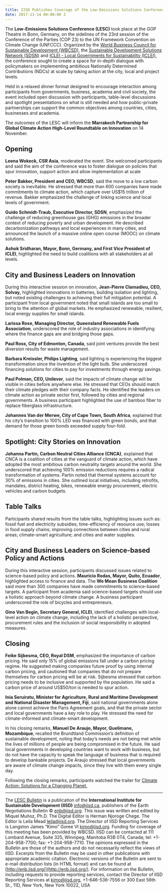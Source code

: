 ```yaml
---
title: IISD Publishes Coverage of the Low-Emissions Solutions Conference at COP23
date: 2017-11-14 00:00:00 Z
---
```


The **Low-Emissions Solutions Conference (LESC)** took place at the GOP Theatre in Bonn, Germany, on the sidelines of the 23rd session of the Conference of the Parties (COP 23) to the UN Framework Convention on Climate Change (UNFCCC). Organized by the [World Business Council for Sustainable Development (WBCSD)](http://www.wbcsd.org/), the [Sustainable Development Solutions Network (SDSN)](http://www.unsdsn.org/) and [ICLEI - Local Governments for Sustainability (ICLEI)](http://www.iclei.org/), the conference sought to create a space for in-depth dialogue with policymakers on implementing ambitious Nationally Determined Contributions (NDCs) at scale by taking action at the city, local and project levels.

Held in a relaxed dinner format designed to encourage interaction among participants from governments, business, academia and civil society, the event included open discussion with participants, table-level discussions and spotlight presentations on what is still needed and how public-private partnerships can support the common objectives among countries, cities, businesses and academia.

The outcomes of the LESC will inform the **Marrakech Partnership for Global Climate Action High-Level Roundtable on Innovation** on 14 November.

## Opening

**Leena Wokeck, CSR Asia**, moderated the event. She welcomed participants and said the aim of the conference was to foster dialogue on policies that spur innovation, support action and allow implementation at scale

**Peter Bakker, President and CEO, WBCSD**, said the move to a low carbon society is inevitable. He stressed that more than 600 companies have made commitments to climate action, which capture over US$15 trillion of revenue. Bakker emphasized the challenge of linking science and local levels of government.

**Guido Schmidt-Traub, Executive Director, SDSN**, emphasized the challenge of reducing greenhouse gas (GHG) emissions in the broader context of reducing poverty and urban development. He described decarbonization pathways and local experiences in many cities, and announced the launch of a massive online open course (MOOC) on climate solutions.

**Ashok Sridharan, Mayor, Bonn, Germany, and First Vice President of ICLEI**, highlighted the need to build coalitions with all stakeholders at all levels.

## City and Business Leaders on Innovation

During this interactive session on innovation, **Jean-Pierre Clamadieu, CEO, Solvay,** highlighted innovations in batteries, building isolation and lighting, but noted existing challenges to achieving their full mitigation potential. A participant from local government noted that small islands are too small to bring to the attention of global markets. He emphasized renewable, resilient, local energy supplies for small islands.

**Larissa Rose, Managing Director, Queensland Renewable Fuels Association**, underscored the role of industry associations in identifying where the finance gaps are and bridging those gaps.

**Paul Ross, City of Edmonton, Canada**, said joint ventures provide the best diversion results for waste management.

**Barbara Kreissler, Philips Lighting**, said lighting is experiencing the biggest transformation since the invention of the light bulb. She underscored financing solutions for cities to pay for investments through energy savings.

**Paul Polman, CEO, Unilever**, said the impacts of climate change will be visible in cities before anywhere else. He stressed that CEOs should match their climate pledges with their company facts. He identified the leaders on climate action as private sector first, followed by cities and regional governments. A business participant highlighted the use of bamboo fiber to replace fiberglass infrastructure.

**Johannes Van der Merwe, City of Cape Town, South Africa**, explained that his city’s transition to 100% LED was financed with green bonds, and that demand for those green bonds exceeded supply four-fold.

## Spotlight: City Stories on Innovation

**Johanna Partin, Carbon Neutral Cities Alliance (CNCA)**, explained that CNCA is a coalition of cities at the vanguard of climate action, which have adopted the most ambitious carbon neutrality targets around the world. She underscored that achieving 100% emission reductions requires a radical transformation of systems. Partin noted that thermal systems account for 30% of emissions in cities. She outlined local initiatives, including retrofits, mandates, district heating, bikes, renewable energy procurement, electric vehicles and carbon budgets.

## Table Talks

Participants shared results from the table talks, highlighting issues such as: fossil fuel and electricity subsidies; time-efficiency of resource use; losses in food supply chains; improving connections between cities and rural areas; climate-smart agriculture; and cities and water supplies.

## City and Business Leaders on Science-based Policy and Actions

During this interactive session, participants discussed issues related to science-based policy and actions. **Mauricio Rodas, Mayor, Quito, Ecuador**, highlighted access to finance and data. The **We Mean Business Coalition** said more than 300 companies have made commitments to science-based targets. A participant from academia said science-based targets should use a holistic approach beyond climate change. A business participant underscored the role of bicycles and entrepreneurs.

**Gino Van Begin, Secretary General, ICLEI**, identified challenges with local-level action on climate change, including the lack of a holistic perspective, procurement rules and the inclusion of social responsibility in adopted measures.

## Closing

**Feike Sijbesma, CEO, Royal DSM**, emphasized the importance of carbon pricing. He said only 15% of global emissions fall under a carbon pricing regime. He suggested making companies future proof by using internal carbon pricing, and cautioned that companies that do not prepare themselves for carbon pricing will be at risk. Sijbesma stressed that carbon pricing needs to be inclusive and supported by the population. He said a carbon price of around US$50/ton is needed to spur action.

**Inia Seruiratu, Minister for Agriculture, Rural and Maritime Development and National Disaster Management, Fiji**, said national governments alone alone cannot achieve the Paris Agreement goals, and that the private sector and local governments have a key role to play. He stressed the need for climate-informed and climate-smart development.

In his closing remarks, **Manuel De Araujo, Mayor, Quelimane, Mozambique**, recalled the Brundtland Commission’s definition of sustainable development, noting that today’s needs are not being met while the lives of millions of people are being compromised in the future. He said local governments in developing countries want to work with business, but do not have the capacity to speak the language of business that is required to develop bankable projects. De Araujo stressed that local governments are aware of climate change impacts, since they live with them every single day.

Following the closing remarks, participants watched the trailer for [Climate Action: Solutions for a Changing Planet.](https://youtu.be/46W7iCg5bQE)

---
The [LESC Bulletin](http://enb.iisd.org/download/pdf/sd/enbplus172num39e.pdf) is a publication of the **International Institute for Sustainable Development (IISD)** <info@iisd.ca>, publishers of the Earth Negotiations Bulletin © <enb@iisd.org>. This issue was written and edited by Miquel Muñoz, Ph.D. The Digital Editor is Herman Njoroge Chege. The Editor is Leila Mead <leila@iisd.org>. The Director of IISD Reporting Services is Langston James “Kimo” Goree VI <kimo@iisd.org>. Funding for coverage of this meeting has been provided by WBCSD. IISD can be contacted at 111 Lombard Avenue, Suite 325, Winnipeg, Manitoba R3B 0T4, Canada; tel: +1-204-958-7700; fax: +1-204-958-7710. The opinions expressed in the Bulletin are those of the authors and do not necessarily reflect the views of IISD. Excerpts from the Bulletin may be used in other publications with appropriate academic citation. Electronic versions of the Bulletin are sent to e-mail distribution lists (in HTML format) and can be found at [http://enb.iisd.org/](http://enb.iisd.org/). For information on the Bulletin, including requests to provide reporting services, contact the Director of IISD Reporting Services at <kimo@iisd.org>, +1-646-536-7556 or 300 East 56th St., 11D, New York, New York 10022, USA
